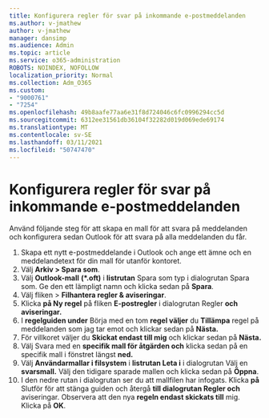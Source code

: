 ```yaml
---
title: Konfigurera regler för svar på inkommande e-postmeddelanden
ms.author: v-jmathew
author: v-jmathew
manager: dansimp
ms.audience: Admin
ms.topic: article
ms.service: o365-administration
ROBOTS: NOINDEX, NOFOLLOW
localization_priority: Normal
ms.collection: Adm_O365
ms.custom:
- "9000761"
- "7254"
ms.openlocfilehash: 49b8aafe77aa6e31f8d724046c6fc0996294cc5d
ms.sourcegitcommit: 6312ee31561db36104f32282d019d069ede69174
ms.translationtype: MT
ms.contentlocale: sv-SE
ms.lasthandoff: 03/11/2021
ms.locfileid: "50747470"
---
```

# <a name="set-up-rules-to-reply-to-incoming-emails"></a>Konfigurera regler för svar på inkommande e-postmeddelanden

Använd följande steg för att skapa en mall för att svara på meddelanden och konfigurera sedan Outlook för att svara på alla meddelanden du får.

1. Skapa ett nytt e-postmeddelande i Outlook och ange ett ämne och en meddelandetext för din mall för utanför kontoret.
2. Välj **Arkiv > Spara som**.
3. Välj **Outlook-mall** **(*.oft)** i **listrutan** Spara som typ i dialogrutan Spara som. Ge den ett lämpligt namn och klicka sedan på **Spara**.
4. Välj fliken  >  **Filhantera regler & aviseringar**.
5. Klicka **på Ny regel** på fliken **E-postregler** i dialogrutan Regler **och aviseringar.**
6. I **regelguiden under** Börja med en tom **regel väljer** du **Tillämpa** regel på meddelanden som jag tar emot och klickar sedan på **Nästa.**
7. För villkoret väljer du **Skickat endast till mig** och klickar sedan på **Nästa.**
8. Välj Svara med en **specifik mall för åtgärden och** klicka sedan på en specifik mall i fönstret längst **ned.**
9. Välj **Användarmallar i filsystem** i **listrutan Leta i** i dialogrutan Välj en **svarsmall.** Välj den tidigare sparade mallen och klicka sedan på **Öppna**.
10. I den nedre rutan i dialogrutan ser du att mallfilen har infogats. Klicka **på** Slutför för att stänga guiden och återgå **till dialogrutan Regler och** aviseringar. Observera att den nya **regeln endast skickats till** mig. Klicka på **OK**.

